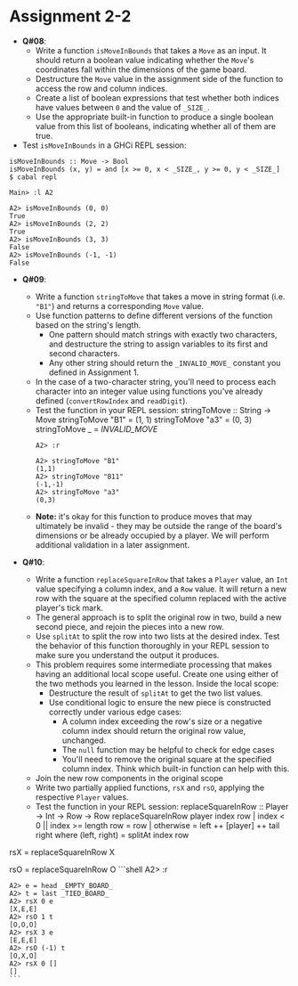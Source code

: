 # **Assignment 2-2**

* **Q#08**:
  * Write a function `isMoveInBounds` that takes a `Move` as an input. It should return a boolean value indicating whether the `Move`'s coordinates fall within the dimensions of the game board.
  * Destructure the `Move` value in the assignment side of the function to access the row and column indices.
  * Create a list of boolean expressions that test whether both indices have values between `0` and the value of `_SIZE_`.
  * Use the appropriate built-in function to produce a single boolean value from this list of booleans, indicating whether all of them are true.
 * Test `isMoveInBounds` in a GHCi REPL session:
  ```shell
isMoveInBounds :: Move -> Bool
isMoveInBounds (x, y) = and [x >= 0, x < _SIZE_, y >= 0, y < _SIZE_]
  $ cabal repl

  Main> :l A2

  A2> isMoveInBounds (0, 0)
  True
  A2> isMoveInBounds (2, 2)
  True
  A2> isMoveInBounds (3, 3)
  False
  A2> isMoveInBounds (-1, -1)
  False
  ```

* **Q#09**:
  * Write a function `stringToMove` that takes a move in string format (i.e. `"B1"`) and returns a corresponding `Move` value.
  * Use function patterns to define different versions of the function based on the string's length.
    * One pattern should match strings with exactly two characters, and destructure the string to assign variables to its first and second characters.
    * Any other string should return the `_INVALID_MOVE_` constant you defined in Assignment 1.
  * In the case of a two-character string, you'll need to process each character into an integer value using functions you've already defined (`convertRowIndex` and `readDigit`).
  * Test the function in your REPL session:
stringToMove :: String -> Move
stringToMove "B1" = (1, 1)
stringToMove "a3" = (0, 3)
stringToMove _ = _INVALID_MOVE_
    ```shell
    A2> :r

    A2> stringToMove "B1"
    (1,1)
    A2> stringToMove "B11"
    (-1,-1)
    A2> stringToMove "a3"
    (0,3)
    ```
  * **Note:** it's okay for this function to produce moves that may ultimately be invalid - they may be outside the range of the board's dimensions or be already occupied by a player. We will perform additional validation in a later assignment.

* **Q#10**:
  * Write a function `replaceSquareInRow` that takes a `Player` value, an `Int` value specifying a column index, and a `Row` value. It will return a new row with the square at the specified column replaced with the active player's tick mark.
  * The general approach is to split the original row in two, build a new second piece, and rejoin the pieces into a new row.
  * Use `splitAt` to split the row into two lists at the desired index. Test the behavior of this function thoroughly in your REPL session to make sure you understand the output it produces.
  * This problem requires some intermediate processing that makes having an additional local scope useful. Create one using either of the two methods you learned in the lesson. Inside the local scope:
    * Destructure the result of `splitAt` to get the two list values.
    * Use conditional logic to ensure the new piece is constructed correctly under various edge cases:
      * A column index exceeding the row's size or a negative column index should return the original row value, unchanged.
      * The `null` function may be helpful to check for edge cases
      * You'll need to remove the original square at the specified column index. Think which built-in function can help with this.
  * Join the new row components in the original scope
  * Write two partially applied functions, `rsX` and `rsO`, applying the respective `Player` values.
  * Test the function in your REPL session:
replaceSquareInRow :: Player -> Int -> Row -> Row
replaceSquareInRow player index row
  | index < 0 || index >= length row = row
  | otherwise = left ++ [player] ++ tail right
  where
    (left, right) = splitAt index row

rsX = replaceSquareInRow X

rsO = replaceSquareInRow O
    ```shell
    A2> :r

    A2> e = head _EMPTY_BOARD_
    A2> t = last _TIED_BOARD_
    A2> rsX 0 e
    [X,E,E]
    A2> rsO 1 t
    [O,O,O]
    A2> rsX 3 e
    [E,E,E]
    A2> rsO (-1) t
    [O,X,O]
    A2> rsX 0 []
    []
    ```
